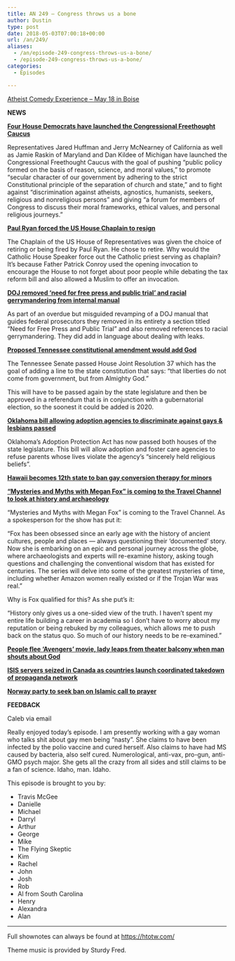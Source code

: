 ```yaml
---
title: AN 249 – Congress throws us a bone
author: Dustin
type: post
date: 2018-05-03T07:00:18+00:00
url: /an/249/
aliases:
  - /an/episode-249-congress-throws-us-a-bone/
  - /episode-249-congress-throws-us-a-bone/
categories:
  - Episodes

---
```

<div id="buzzsprout-player-10552860"></div><script src="https://www.buzzsprout.com/1983601/10552860-episode-249-congress-throws-us-a-bone.js?container_id=buzzsprout-player-10552860&player=small" type="text/javascript" charset="utf-8"></script>

<!--more-->
  
<a href="https://www.eventbrite.com/e/the-atheist-comedy-experience-tickets-42304819855?aff=eac2" target="_blank" rel="noopener">Atheist Comedy Experience &#8211; May 18 in Boise</a>

**NEWS**

<a href="http://thehill.com/homenews/house/385573-dem-reps-launch-congressional-freethought-caucus" target="_blank" rel="noopener"><b>Four House Democrats have launched the Congressional Freethought Caucus</b></a>

Representatives Jared Huffman and Jerry McNearney of California as well as Jamie Raskin of Maryland and Dan Kildee of Michigan have launched the Congressional Freethought Caucus with the goal of pushing “public policy formed on the basis of reason, science, and moral values,” to promote “secular character of our government by adhering to the strict Constitutional principle of the separation of church and state,” and to fight against “discrimination against atheists, agnostics, humanists, seekers, religious and nonreligious persons” and giving “a forum for members of Congress to discuss their moral frameworks, ethical values, and personal religious journeys.”

<a href="http://thehill.com/homenews/house/385035-house-chaplain-forced-out-by-ryan" target="_blank" rel="noopener"><b>Paul Ryan forced the US House Chaplain to resign</b></a>

The Chaplain of the US House of Representatives was given the choice of retiring or being fired by Paul Ryan. He chose to retire. Why would the Catholic House Speaker force out the Catholic priest serving as chaplain? It’s because Father Patrick Conroy used the opening invocation to encourage the House to not forget about poor people while debating the tax reform bill and also allowed a Muslim to offer an invocation.

<a href="http://nymag.com/daily/intelligencer/2018/04/doj-erases-need-for-free-press-from-internal-manual.html" target="_blank" rel="noopener"><b>DOJ removed ‘need for free press and public trial’ and racial gerrymandering from internal manual</b></a>

As part of an overdue but misguided revamping of a DOJ manual that guides federal prosecutors they removed in its entirety a section titled “Need for Free Press and Public Trial” and also removed references to racial gerrymandering. They did add in language about dealing with leaks.

<a href="https://www.au.org/blogs/wall-of-separation/proposed-amendment-would-insert-god-into-tennessee-constitution" target="_blank" rel="noopener"><b>Proposed Tennessee constitutional amendment would add God</b></a>

The Tennessee Senate passed House Joint Resolution 37 which has the goal of adding a line to the state constitution that says: “that liberties do not come from government, but from Almighty God.”

This will have to be passed again by the state legislature and then be approved in a referendum that is in conjunction with a gubernatorial election, so the soonest it could be added is 2020.

<a href="https://www.lgbtqnation.com/2018/04/bill-making-legal-ban-gays-lesbians-adopting-passes-oklahoma/" target="_blank" rel="noopener"><b>Oklahoma bill allowing adoption agencies to discriminate against gays & lesbians passed</b></a>

Oklahoma’s Adoption Protection Act has now passed both houses of the state legislature. This bill will allow adoption and foster care agencies to refuse parents whose lives violate the agency’s “sincerely held religious beliefs”.

<a href="http://www.hawaiinewsnow.com/story/38062699/hawaii-becomes-12th-state-to-ban-gay-conversion-therapy-for-minors" target="_blank" rel="noopener"><b>Hawaii becomes 12th state to ban gay conversion therapy for minors</b></a>

<a href="https://www.inverse.com/article/44153-megan-fox-conspiracy-theory-show-archaeologists-pissed" target="_blank" rel="noopener"><b>“Mysteries and Myths with Megan Fox” is coming to the Travel Channel to look at history and archaeology</b></a>

“Mysteries and Myths with Megan Fox” is coming to the Travel Channel. As a spokesperson for the show has put it:

“Fox has been obsessed since an early age with the history of ancient cultures, people and places — always questioning their ‘documented’ story. Now she is embarking on an epic and personal journey across the globe, where archaeologists and experts will re-examine history, asking tough questions and challenging the conventional wisdom that has existed for centuries. The series will delve into some of the greatest mysteries of time, including whether Amazon women really existed or if the Trojan War was real.”

Why is Fox qualified for this? As she put’s it:

“History only gives us a one-sided view of the truth. I haven’t spent my entire life building a career in academia so I don’t have to worry about my reputation or being rebuked by my colleagues, which allows me to push back on the status quo. So much of our history needs to be re-examined.”

<a href="https://www.redlandsdailyfacts.com/2018/04/27/people-flee-avengers-movie-lady-leaps-from-theater-balcony-when-man-shouts-about-god/" target="_blank" rel="noopener"><b>People flee ‘Avengers’ movie, lady leaps from theater balcony when man shouts about God</b></a>

<a href="https://globalnews.ca/news/4171947/canada-isis-propaganda/" target="_blank" rel="noopener"><b>ISIS servers seized in Canada as countries launch coordinated takedown of propaganda network<b></b></b></a>

<a href="https://www.thelocal.no/20180425/norways-party-to-seek-ban-on-islamic-call-to-prayer" target="_blank" rel="noopener"><b>Norway party to seek ban on Islamic call to prayer</b></a>

**FEEDBACK**

Caleb via email

Really enjoyed today’s episode. I am presently working with a gay woman who talks shit about gay men being “nasty”. She claims to have been infected by the polio vaccine and cured herself. Also claims to have had MS caused by bacteria, also self cured. Numerological, anti-vax, pro-gun, anti-GMO psych major. She gets all the crazy from all sides and still claims to be a fan of science. Idaho, man. Idaho.

This episode is brought to you by:

* Travis McGee  
* Danielle  
* Michael  
* Darryl  
* Arthur  
* George  
* Mike  
* The Flying Skeptic  
* Kim  
* Rachel  
* John  
* Josh  
* Rob  
* Al from South Carolina  
* Henry  
* Alexandra  
* Alan

<hr width="500" />

Full shownotes can always be found at <https://htotw.com/>  

Theme music is provided by Sturdy Fred.